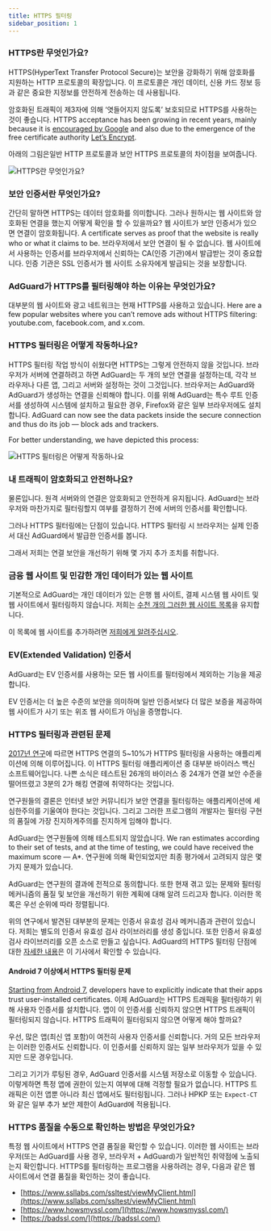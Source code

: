 ```yaml
---
title: HTTPS 필터링
sidebar_position: 1
---
```


### HTTPS란 무엇인가요?

HTTPS(HyperText Transfer Protocol Secure)는 보안을 강화하기 위해 암호화를 지원하는 HTTP 프로토콜의 확장입니다. 이 프로토콜은 개인 데이터, 신용 카드 정보 등과 같은 중요한 지정보를 안전하게 전송하는 데 사용됩니다.

암호화된 트래픽이 제3자에 의해 ‘엿들어지지 않도록’ 보호되므로 HTTPS를 사용하는 것이 좋습니다. HTTPS acceptance has been growing in recent years, mainly because it is [encouraged by Google](https://webmasters.googleblog.com/2014/08/https-as-ranking-signal.html) and also due to the emergence of the free certificate authority [Let’s Encrypt](https://en.wikipedia.org/wiki/Let's_Encrypt).

아래의 그림은일반 HTTP 프로토콜과 보안 HTTPS 프로토콜의 차이점을 보여줍니다.

![HTTPS란 무엇인가요?](https://cdn.adtidy.org/public/Adguard/Blog/https/what_is_https.png)

### 보안 인증서란 무엇인가요?

간단히 말하면 HTTPS는 데이터 암호화를 의미합니다. 그러나 원하시는 웹 사이트와 암호화된 연결을 했는지 어떻게 확인을 할 수 있을까요? 웹 사이트가 보안 인증서가 있으면 연결이 암호화됩니다. A certificate serves as proof that the website is really who or what it claims to be. 브라우저에서 보안 연결이 될 수 없습니다. 웹 사이트에서 사용하는 인증서를 브라우저에서 신뢰하는 CA(인증 기관)에서 발급받는 것이 중요합니다. 인증 기관은 SSL 인증서가 웹 사이트 소유자에게 발급되는 것을 보장합니다.

### AdGuard가 HTTPS를 필터링해야 하는 이유는 무엇인가요?

대부분의 웹 사이트와 광고 네트워크는 현재 HTTPS를 사용하고 있습니다. Here are a few popular websites where you can’t remove ads without HTTPS filtering: youtube.com, facebook.com, and x.com.

### HTTPS 필터링은 어떻게 작동하나요?

HTTPS 필터링 작업 방식이 쉬웠다면 HTTPS는 그렇게 안전하지 않을 것입니다. 브라우저가 서버에 연결하려고 하면 AdGuard는 두 개의 보안 연결을 설정하는데, 각각 브라우저나 다른 앱, 그리고 서버와 설정하는 것이 그것입니다. 브라우저는 AdGuard와 AdGuard가 생성하는 연결을 신뢰해야 합니다. 이를 위해 AdGuard는 특수 루트 인증서를 생성하여 시스템에 설치하고 필요한 경우, Firefox와 같은 일부 브라우저에도 설치합니다. AdGuard can now see the data packets inside the secure connection and thus do its job — block ads and trackers.

For better understanding, we have depicted this process:

![HTTPS 필터링은 어떻게 작동하나요](https://cdn.adtidy.org/public/Adguard/Blog/https/what_is_https_filtering.png)

### 내 트래픽이 암호화되고 안전하나요?

물론입니다. 원격 서버와의 연결은 암호화되고 안전하게 유지됩니다. AdGuard는 브라우저와 마찬가지로 필터링할지 여부를 결정하기 전에 서버의 인증서를 확인합니다.

그러나 HTTPS 필터링에는 단점이 있습니다. HTTPS 필터링 시 브라우저는 실제 인증서 대신 AdGuard에서 발급한 인증서를 봅니다.

그래서 저희는 연결 보안을 개선하기 위해 몇 가지 추가 조치를 취합니다.

### 금융 웹 사이트 및 민감한 개인 데이터가 있는 웹 사이트

기본적으로 AdGuard는 개인 데이터가 있는 은행 웹 사이트, 결제 시스템 웹 사이트 및 웹 사이트에서 필터링하지 않습니다. 저희는 [수천 개의 그러한 웹 사이트 목록](https://github.com/AdguardTeam/HttpsExclusions)을 유지합니다.

이 목록에 웹 사이트를 추가하려면 [저희에게 알려주십시오](https://github.com/AdguardTeam/HttpsExclusions/issues/new).

### EV(Extended Validation) 인증서

AdGuard는 EV 인증서를 사용하는 모든 웹 사이트를 필터링에서 제외하는 기능을 제공합니다.

EV 인증서는 더 높은 수준의 보안을 의미하며 일반 인증서보다 더 많은 보증을 제공하여 웹 사이트가 사기 또는 위조 웹 사이트가 아님을 증명합니다.

### HTTPS 필터링과 관련된 문제

[2017년 연구](https://cdn.adtidy.org/public/Adguard/Blog/https/interception-ndss17.pdf)에 따르면 HTTPS 연결의 5~10%가 HTTPS 필터링을 사용하는 애플리케이션에 의해 이루어집니다. 이 HTTPS 필터링 애플리케이션 중 대부분 바이러스 백신 소프트웨어입니다. 나쁜 소식은 테스트된 26개의 바이러스 중 24개가 연결 보안 수준을 떨어뜨렸고 3분의 2가 해킹 연결에 취약하다는 것입니다.

연구원들의 결론은 인터넷 보안 커뮤니티가 보안 연결을 필터링하는 애플리케이션에 세심한주의를 기울여야 한다는 것입니다. 그리고 그러한 프로그램의 개발자는 필터링 구현의 품질에 가장 진지하게주의를 진지하게 임해야 합니다.

AdGuard는 연구원들에 의해 테스트되지 않았습니다. We ran estimates according to their set of tests, and at the time of testing, we could have received the maximum score — A\*. 연구원에 의해 확인되었지만 최종 평가에서 고려되지 않은 몇 가지 문제가 있습니다.

AdGuard는 연구원의 결과에 전적으로 동의합니다. 또한 현재 겪고 있는 문제와 필터링 메커니즘의 품질 및 보안을 개선하기 위한 계획에 대해 알려 드리고자 합니다. 이러한 목록은 우선 순위에 따라 정렬됩니다.

위의 연구에서 발견된 대부분의 문제는 인증서 유효성 검사 메커니즘과 관련이 있습니다. 저희는 별도의 인증서 유효성 검사 라이브러리를 생성 중입니다. 또한 인증서 유효성 검사 라이브러리를 오픈 소스로 만들고 싶습니다. AdGuard의 HTTPS 필터링 단점에 대한 [자세한 내용](../known-issues)은 이 기사에서 확인할 수 있습니다.

#### Android 7 이상에서 HTTPS 필터링 문제

[Starting from Android 7](https://adguard.com/en/blog/android-nougat-release-and-what-does-it-mean-for-adguard-users.html), developers have to explicitly indicate that their apps trust user-installed certificates. 이제 AdGuard는 HTTPS 트래픽을 필터링하기 위해 사용자 인증서를 설치합니다. 앱이 이 인증서를 신뢰하지 않으면 HTTPS 트래픽이 필터링되지 않습니다. HTTPS 트래픽이 필터링되지 않으면 어떻게 해야 할까요?

우선, 많은 앱(최신 앱 포함)이 여전히 사용자 인증서를 신뢰합니다. 거의 모든 브라우저는 이러한 인증서도 신뢰합니다. 이 인증서를 신뢰하지 않는 일부 브라우저가 있을 수 있지만 드문 경우입니다.

그리고 기기가 루팅된 경우, AdGuard 인증서를 시스템 저장소로 이동할 수 있습니다. 이렇게하면 특정 앱에 권한이 있는지 여부에 대해 걱정할 필요가 없습니다. HTTPS 트래픽은 이전 앱뿐 아니라 최신 앱에서도 필터링됩니다. 그러나 HPKP 또는 `Expect-CT`와 같은 일부 추가 보안 제한이 AdGuard에 적용됩니다.

### HTTPS 품질을 수동으로 확인하는 방법은 무엇인가요?

특정 웹 사이트에서 HTTPS 연결 품질을 확인할 수 있습니다. 이러한 웹 사이트는 브라우저(또는 AdGuard를 사용 경우, 브라우저 + AdGuard)가 일반적인 취약점에 노출되는지 확인합니다. HTTPS를 필터링하는 프로그램을 사용하려는 경우, 다음과 같은 웹 사이트에서 연결 품질을 확인하는 것이 좋습니다.

- [https://www.ssllabs.com/ssltest/viewMyClient.html](https://www.ssllabs.com/ssltest/viewMyClient.html)
- [https://www.howsmyssl.com/](https://www.howsmyssl.com/)
- [https://badssl.com/](https://badssl.com/)
